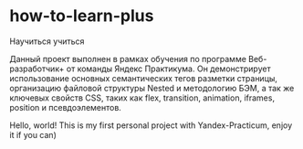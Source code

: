 # how-to-learn-plus

Научиться учиться

Данный проект выполнен в рамках обучения по программе Веб-разработчик+ от команды Яндекс Практикума. Он демонстрирует использование основных семантических тегов разметки страницы, организацию файловой структуры Nested и методологию БЭМ, а так же ключевых свойств CSS, таких как flex, transition, animation, iframes, position и псевдоэлементов.

Hello, world!
This is my first personal project with Yandex-Practicum, enjoy it if you can)
